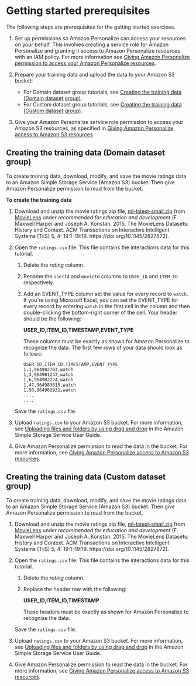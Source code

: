 # Getting started prerequisites<a name="gs-prerequisites"></a>

The following steps are prerequisites for the getting started exercises\.

1.  Set up permissions so Amazon Personalize can access your resources on your behalf\. This involves creating a service role for Amazon Personalize and granting it access to Amazon Personalize resources with an IAM policy\. For more information see [Giving Amazon Personalize permission to access your Amazon Personalize resources](aws-personalize-set-up-permissions.md#set-up-required-permissions)\. 

1. Prepare your training data and upload the data to your Amazon S3 bucket: 
   +  For Domain dataset group tutorials, see [Creating the training data \(Domain dataset group\)](#gs-data-prep-domain)\. 
   +  For Custom dataset group tutorials, see [Creating the training data \(Custom dataset group\)](#gs-upload-to-bucket)\. 

1.  Give your Amazon Personalize service role permission to access your Amazon S3 resources, as specified in [Giving Amazon Personalize access to Amazon S3 resources](granting-personalize-s3-access.md)\. 

## Creating the training data \(Domain dataset group\)<a name="gs-data-prep-domain"></a>

To create training data, download, modify, and save the movie ratings data to an Amazon Simple Storage Service \(Amazon S3\) bucket\. Then give Amazon Personalize permission to read from the bucket\.

**To create the training data**

1. Download and unzip the movie ratings zip file, [ml\-latest\-small\.zip](http://files.grouplens.org/datasets/movielens/ml-latest-small.zip) from [MovieLens](https://grouplens.org/datasets/movielens) under *recommended for education and development* \(F\. Maxwell Harper and Joseph A\. Konstan\. 2015\. The MovieLens Datasets: History and Context\. ACM Transactions on Interactive Intelligent Systems \(TiiS\) 5, 4: 19:1–19:19\. https://doi\.org/10\.1145/2827872\)\. 

1. Open the `ratings.csv` file\. This file contains the interactions data for this tutorial\.

   1. Delete the *rating* column\.

   1. Rename the `userId` and `movieId` columns to `USER_ID` and `ITEM_ID` respectively\.

   1. Add an EVENT\_TYPE column set the value for every record to `watch`\. If you're using Microsoft Excel, you can set the EVENT\_TYPE for every record by entering `watch` in the first cell in the column and then double\-clicking the bottom\-right corner of the cell\. Your header should be the following:

      **USER\_ID,ITEM\_ID,TIMESTAMP,EVENT\_TYPE**

      These columns must be exactly as shown for Amazon Personalize to recognize the data\. The first few rows of your data should look as follows:

      ```
      USER_ID,ITEM_ID,TIMESTAMP,EVENT_TYPE
      1,1,964982703,watch
      1,3,964981247,watch
      1,6,964982224,watch
      1,47,964983815,watch
      1,50,964982931,watch
      ....
      ....
      ```

   Save the `ratings.csv` file\.

1. Upload `ratings.csv` to your Amazon S3 bucket\. For more information, see [Uploading files and folders by using drag and drop](https://docs.aws.amazon.com/AmazonS3/latest/user-guide/upload-objects.html) in the Amazon Simple Storage Service User Guide\.

1. Give Amazon Personalize permission to read the data in the bucket\. For more information, see [Giving Amazon Personalize access to Amazon S3 resources](granting-personalize-s3-access.md)\.

## Creating the training data \(Custom dataset group\)<a name="gs-upload-to-bucket"></a>

To create training data, download, modify, and save the movie ratings data to an Amazon Simple Storage Service \(Amazon S3\) bucket\. Then give Amazon Personalize permission to read from the bucket\.

1. Download and unzip the movie ratings zip file, [ml\-latest\-small\.zip](http://files.grouplens.org/datasets/movielens/ml-latest-small.zip) from [MovieLens](https://grouplens.org/datasets/movielens) under *recommended for education and development* \(F\. Maxwell Harper and Joseph A\. Konstan\. 2015\. The MovieLens Datasets: History and Context\. ACM Transactions on Interactive Intelligent Systems \(TiiS\) 5, 4: 19:1–19:19\. https://doi\.org/10\.1145/2827872\)\. 

1. Open the `ratings.csv` file\. This file contains the interactions data for this tutorial\.

   1. Delete the *rating* column\.

   1. Replace the header row with the following:

      **USER\_ID,ITEM\_ID,TIMESTAMP**

      These headers must be exactly as shown for Amazon Personalize to recognize the data\.

   Save the `ratings.csv` file\.

1. Upload `ratings.csv` to your Amazon S3 bucket\. For more information, see [Uploading files and folders by using drag and drop](https://docs.aws.amazon.com/AmazonS3/latest/user-guide/upload-objects.html) in the Amazon Simple Storage Service User Guide\.

1. Give Amazon Personalize permission to read the data in the bucket\. For more information, see [Giving Amazon Personalize access to Amazon S3 resources](granting-personalize-s3-access.md)\.